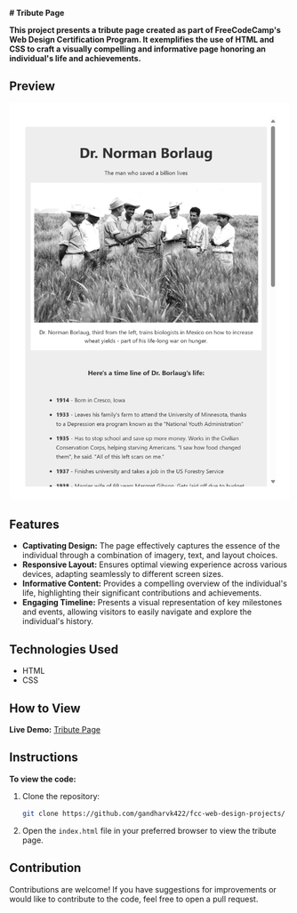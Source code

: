 **# Tribute Page**

**This project presents a tribute page created as part of FreeCodeCamp's Web Design Certification Program. It exemplifies the use of HTML and CSS to craft a visually compelling and informative page honoring an individual's life and achievements.**

## Preview

![Tribute Page Preview](Tribute%20Page.png)

## Features

- **Captivating Design:** The page effectively captures the essence of the individual through a combination of imagery, text, and layout choices.
- **Responsive Layout:** Ensures optimal viewing experience across various devices, adapting seamlessly to different screen sizes.
- **Informative Content:** Provides a compelling overview of the individual's life, highlighting their significant contributions and achievements.
- **Engaging Timeline:** Presents a visual representation of key milestones and events, allowing visitors to easily navigate and explore the individual's history.

## Technologies Used

- HTML
- CSS

## How to View

**Live Demo:** [Tribute Page](https://www.freecodecamp.org/learn/2022/responsive-web-design/build-a-tribute-page-project/build-a-tribute-page)

## Instructions

**To view the code:**

1. Clone the repository:

   ```bash
   git clone https://github.com/gandharvk422/fcc-web-design-projects/
   ```

2. Open the `index.html` file in your preferred browser to view the tribute page.

## Contribution

Contributions are welcome! If you have suggestions for improvements or would like to contribute to the code, feel free to open a pull request.
